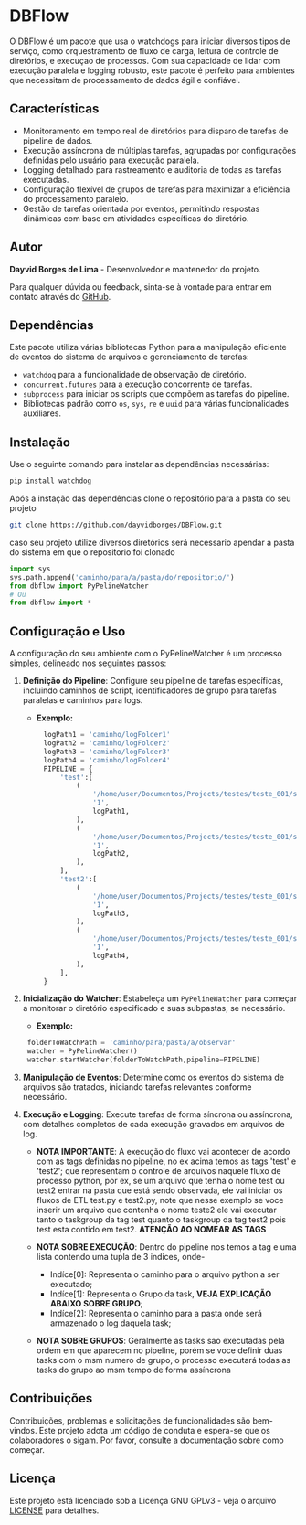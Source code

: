 # DBFlow
O DBFlow é um pacote que usa o watchdogs para iniciar diversos tipos de serviço, como orquestramento de fluxo de carga, leitura de controle de diretórios, e execuçao de processos.
Com sua capacidade de lidar com execução paralela e logging robusto, este pacote é perfeito para ambientes que necessitam de processamento de dados ágil e confiável.

## Características

- Monitoramento em tempo real de diretórios para disparo de tarefas de pipeline de dados.
- Execução assíncrona de múltiplas tarefas, agrupadas por configurações definidas pelo usuário para execução paralela.
- Logging detalhado para rastreamento e auditoria de todas as tarefas executadas.
- Configuração flexível de grupos de tarefas para maximizar a eficiência do processamento paralelo.
- Gestão de tarefas orientada por eventos, permitindo respostas dinâmicas com base em atividades específicas do diretório.

## Autor

**Dayvid Borges de Lima** - Desenvolvedor e mantenedor do projeto. 

Para qualquer dúvida ou feedback, sinta-se à vontade para entrar em contato através do [GitHub](https://github.com/dayvidborges).

## Dependências

Este pacote utiliza várias bibliotecas Python para a manipulação eficiente de eventos do sistema de arquivos e gerenciamento de tarefas:

- `watchdog` para a funcionalidade de observação de diretório.
- `concurrent.futures` para a execução concorrente de tarefas.
- `subprocess` para iniciar os scripts que compõem as tarefas do pipeline.
- Bibliotecas padrão como `os`, `sys`, `re` e `uuid` para várias funcionalidades auxiliares.

## Instalação

Use o seguinte comando para instalar as dependências necessárias:

```bash
pip install watchdog
```

Após a instação das dependências clone o repositório para a pasta do seu projeto

```bash
git clone https://github.com/dayvidborges/DBFlow.git
```

caso seu projeto utilize diversos diretórios será necessario apendar a pasta do sistema em que o repositorio foi clonado

```python
import sys
sys.path.append('caminho/para/a/pasta/do/repositorio/')
from dbflow import PyPelineWatcher
# Ou
from dbflow import *
```

## Configuração e Uso
A configuração do seu ambiente com o PyPelineWatcher é um processo simples, delineado nos seguintes passos:

1. **Definição do Pipeline**: Configure seu pipeline de tarefas específicas, incluindo caminhos de script, identificadores de grupo para tarefas paralelas e caminhos para logs.

   - **Exemplo:**
   ```Python
        logPath1 = 'caminho/logFolder1'
        logPath2 = 'caminho/logFolder2'
        logPath3 = 'caminho/logFolder3'
        logPath4 = 'caminho/logFolder4'
        PIPELINE = {
            'test':[
                (
                    '/home/user/Documentos/Projects/testes/teste_001/src/python/test.py',
                    '1',
                    logPath1,
                ),
                (
                    '/home/user/Documentos/Projects/testes/teste_001/src/python/test2.py',
                    '1',
                    logPath2,
                ),
            ],
            'test2':[
                (
                    '/home/user/Documentos/Projects/testes/teste_001/src/python/test.py',
                    '1',
                    logPath3,
                ),
                (
                    '/home/user/Documentos/Projects/testes/teste_001/src/python/test2.py',
                    '1',
                    logPath4,
                ),
            ],
        }
   ```
2. **Inicialização do Watcher**: Estabeleça um `PyPelineWatcher` para começar a monitorar o diretório especificado e suas subpastas, se necessário.

   - **Exemplo:**
   ```Python
    folderToWatchPath = 'caminho/para/pasta/a/observar'
    watcher = PyPelineWatcher()
    watcher.startWatcher(folderToWatchPath,pipeline=PIPELINE)
   ```
4. **Manipulação de Eventos**: Determine como os eventos do sistema de arquivos são tratados, iniciando tarefas relevantes conforme necessário.
5. **Execução e Logging**: Execute tarefas de forma síncrona ou assíncrona, com detalhes completos de cada execução gravados em arquivos de log.
    - **NOTA IMPORTANTE**: A execução do fluxo vai acontecer de acordo com as tags definidas no pipeline, no ex acima temos as tags 'test' e 'test2';
      que representam o controle de arquivos naquele fluxo de processo python, por ex, se um arquivo que tenha o nome test ou test2 entrar na pasta que está sendo observada,
      ele vai iniciar os fluxos de ETL test.py e test2.py, note que nesse exemplo se voce inserir um arquivo que contenha o nome teste2 ele vai executar tanto o taskgroup da
      tag test quanto o taskgroup da tag test2 pois test esta contido em test2. **ATENÇÃO AO NOMEAR AS TAGS**

     - **NOTA SOBRE EXECUÇÃO**: Dentro do pipeline nos temos a tag e uma lista contendo uma tupla de 3 indices, onde-
         * Indíce[0]: Representa o caminho para o arquivo python a ser executado;
         * Indíce[1]: Representa o Grupo da task, **VEJA EXPLICAÇÃO ABAIXO SOBRE GRUPO**;
         * Indíce[2]: Representa o caminho para a pasta onde será armazenado o log daquela task;

     - **NOTA SOBRE GRUPOS**: Geralmente as tasks sao executadas pela ordem em que aparecem no pipeline, porém se voce definir duas tasks com o msm numero de grupo,
         o processo executará todas as tasks do grupo ao msm tempo de forma assíncrona

## Contribuições
Contribuições, problemas e solicitações de funcionalidades são bem-vindos. Este projeto adota um código de conduta e espera-se que os colaboradores o sigam. Por favor, consulte a documentação sobre como começar.

## Licença
Este projeto está licenciado sob a Licença GNU GPLv3 - veja o arquivo [LICENSE](https://github.com/dayvidborges/DBFlow/blob/main/LICENSE) para detalhes.

